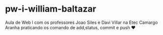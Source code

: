 # pw-i-william-baltazar
Aula de Web l com os professores Joao Siles e Davi Villar
na Etec Camargo Aranha
praticando os comando de add,status, commit e push ♥